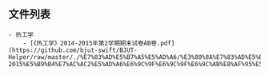 

## 文件列表

    - 热工学
        - [《热工学》2014-2015年第2学期期末试卷AB卷.pdf](https://github.com/bjut-swift/BJUT-Helper/raw/master/./%E7%83%AD%E5%B7%A5%E5%AD%A6/%E3%80%8A%E7%83%AD%E5%B7%A5%E5%AD%A6%E3%80%8B2014-2015%E5%B9%B4%E7%AC%AC2%E5%AD%A6%E6%9C%9F%E6%9C%9F%E6%9C%AB%E8%AF%95%E5%8D%B7AB%E5%8D%B7.pdf)
